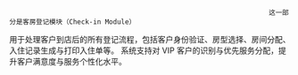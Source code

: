                                                                      这一部分是客房登记模块（Check-in Module）
用于处理客户到店后的所有登记流程，包括客户身份验证、房型选择、房间分配、入住记录生成与打印入住单等。
系统支持对 VIP 客户的识别与优先服务分配，提升客户满意度与服务个性化水平。
